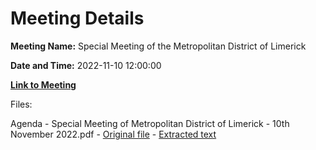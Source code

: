 # Meeting Details

**Meeting Name:** Special Meeting of the Metropolitan District of Limerick

**Date and Time:** 2022-11-10 12:00:00

**[Link to Meeting](https://www.limerick.ie/council/whats-on/special-meeting-metropolitan-district-limerick-9)**

Files: 

Agenda - Special Meeting of Metropolitan District of Limerick - 10th November 2022.pdf - [Original file](https://www.limerick.ie/sites/default/files/media/documents/2022-11/Agenda%20-%20Special%20Meeting%20of%20Metropolitan%20District%20of%20Limerick%20-%2010th%20November%202022.pdf) - [Extracted text](./Agenda%20-%20Special%20Meeting%20of%20Metropolitan%20District%20of%20Limerick%20-%2010th%20November%202022.md)

